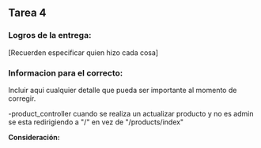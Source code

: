 ## Tarea 4

### Logros de la entrega:
[Recuerden especificar quien hizo cada cosa]

### Informacion para el correcto:
Incluir aqui cualquier detalle que pueda ser importante al momento de corregir.

-product_controller cuando se realiza un actualizar producto y no es admin se esta redirigiendo a "/" en vez de "/products/index"

**Consideración:**

